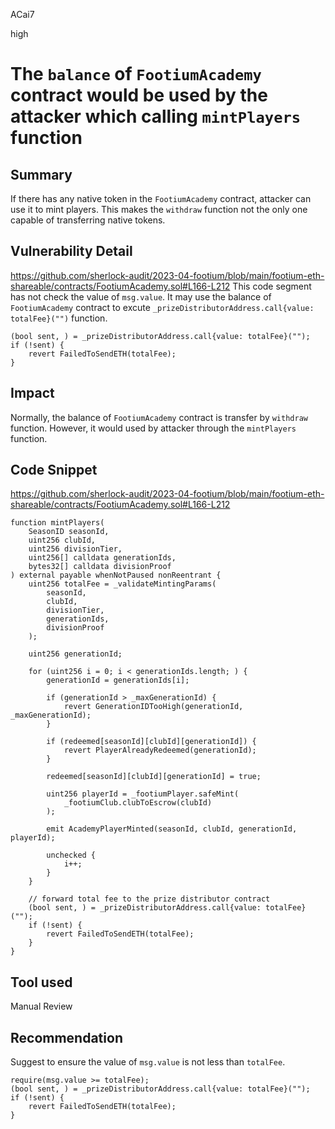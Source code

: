ACai7

high

# The `balance` of `FootiumAcademy` contract would be used by the attacker which calling `mintPlayers` function

## Summary
If there has any native token in the `FootiumAcademy` contract, attacker can use it to mint players. This makes the `withdraw` function not the only one capable of transferring native tokens. 

## Vulnerability Detail
https://github.com/sherlock-audit/2023-04-footium/blob/main/footium-eth-shareable/contracts/FootiumAcademy.sol#L166-L212
This code segment has not check the value of `msg.value`. It may use the balance of `FootiumAcademy` contract to excute `_prizeDistributorAddress.call{value: totalFee}("")` function.
```solidity
(bool sent, ) = _prizeDistributorAddress.call{value: totalFee}("");
if (!sent) {
    revert FailedToSendETH(totalFee);
}
```

## Impact
Normally, the balance of `FootiumAcademy` contract is transfer by `withdraw` function. However, it would used by attacker through the `mintPlayers` function.

## Code Snippet
https://github.com/sherlock-audit/2023-04-footium/blob/main/footium-eth-shareable/contracts/FootiumAcademy.sol#L166-L212
```solidity
function mintPlayers(
    SeasonID seasonId,
    uint256 clubId,
    uint256 divisionTier,
    uint256[] calldata generationIds,
    bytes32[] calldata divisionProof
) external payable whenNotPaused nonReentrant {
    uint256 totalFee = _validateMintingParams(
        seasonId,
        clubId,
        divisionTier,
        generationIds,
        divisionProof
    );

    uint256 generationId;

    for (uint256 i = 0; i < generationIds.length; ) {
        generationId = generationIds[i];

        if (generationId > _maxGenerationId) {
            revert GenerationIDTooHigh(generationId, _maxGenerationId);
        }

        if (redeemed[seasonId][clubId][generationId]) {
            revert PlayerAlreadyRedeemed(generationId);
        }

        redeemed[seasonId][clubId][generationId] = true;

        uint256 playerId = _footiumPlayer.safeMint(
            _footiumClub.clubToEscrow(clubId)
        );

        emit AcademyPlayerMinted(seasonId, clubId, generationId, playerId);

        unchecked {
            i++;
        }
    }

    // forward total fee to the prize distributor contract
    (bool sent, ) = _prizeDistributorAddress.call{value: totalFee}("");
    if (!sent) {
        revert FailedToSendETH(totalFee);
    }
}
```

## Tool used

Manual Review

## Recommendation
Suggest to ensure the value of `msg.value` is not less than `totalFee`.
```solidity
require(msg.value >= totalFee);
(bool sent, ) = _prizeDistributorAddress.call{value: totalFee}("");
if (!sent) {
    revert FailedToSendETH(totalFee);
}
```